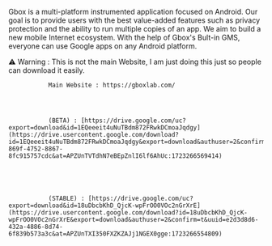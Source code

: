 Gbox is a multi-platform instrumented application focused on Android. Our goal is to provide users with the best value-added features such as privacy protection and the ability to run multiple copies of an app. We aim to build a new mobile Internet ecosystem. With the help of Gbox's Bult-in GMS, everyone can use Google apps on any Android platform.

⚠ Warning : This is not the main Website, I am just doing this just so people can download it easily.


               Main Website : https://gboxlab.com/




               (BETA) : [https://drive.google.com/uc?export=download&id=1EQeeeit4uNuTBdm872FRwkDCmoaJqdgy](https://drive.usercontent.google.com/download?id=1EQeeeit4uNuTBdm872FRwkDCmoaJqdgy&export=download&authuser=2&confirm=t&uuid=2cb38f36-869f-4752-8867-8fc915757cdc&at=APZUnTVTdhN7eBEpZnlI6lf6AhUc:1723266569414)





               (STABLE) : [https://drive.google.com/uc?export=download&id=18uDbcbKhD_QjcK-wpFrOO0VOc2nGrXrE](https://drive.usercontent.google.com/download?id=18uDbcbKhD_QjcK-wpFrOO0VOc2nGrXrE&export=download&authuser=2&confirm=t&uuid=e2d3d8d6-432a-4886-8d74-6f839b573a3c&at=APZUnTXI350FXZKZAJj1NGEX0gge:1723266554809)
